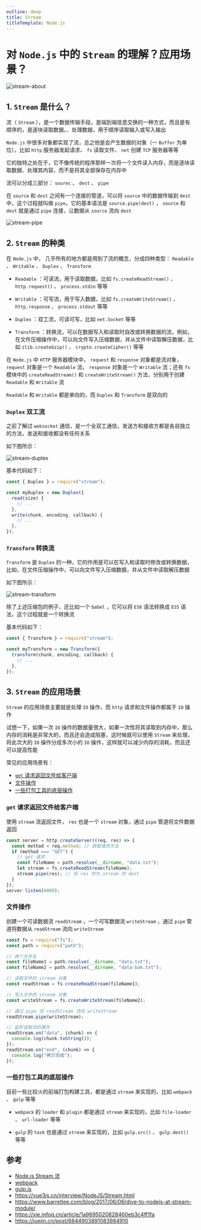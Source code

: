 ```yaml
---
outline: deep
title: Stream
titleTemplate: Node.js
---
```


# 对 `Node.js` 中的 `Stream` 的理解？应用场景？

![stream-about](./images/stream-about.png)

## 1. `Stream` 是什么？

流（ `Stream` ），是一个数据传输手段，是端到端信息交换的一种方式，而且是有顺序的，是逐块读取数据。、处理数据，用于顺序读取输入或写入输出

`Node.js` 中很多对象都实现了流，总之他是会产生数据的对象（一 `Buffer` 为单位），比如 `http` 服务器发起请求、 `fs` 读取文件、 `net` 创建 `TCP` 服务器等等

它的独特之处在于，它不像传统的程序那样一次将一个文件读入内存，而是逐块读取数据、处理其内容，而不是将其全部保存在内存中

流可以分成三部分： `sourec` 、 `dest` 、 `pipe`

在 `source` 和 `dest` 之间有一个连接的管道，可以将 `source` 中的数据传输到 `dest` 中，这个过程就叫做 `pipe`，它的基本语法是 `source.pipe(dest)` ， `source` 和 `dest` 就是通过 `pipe` 连接，让数据从 `source` 流向 `dest`

![stream-pipe](./images/stream-pipe.png)

## 2. `Stream` 的种类

在 `Node.js` 中， 几乎所有的地方都是用到了流的概念，分成四种类型： `Readable` 、 `Writable` 、 `Duplex` 、 `Transform`

- `Readable` ：可读流，用于读取数据，比如 `fs.createReadStream()` 、 `http.request()` 、 `process.stdin` 等等

- `Writable` ：可写流，用于写入数据，比如 `fs.createWriteStream()` 、 `http.response` 、 `process.stdout` 等等

- `Duplex` ：双工流，可读可写，比如 `net.Socket` 等等

- `Transform` ：转换流，可以在数据写入和读取时自改或转换数据的流，例如，在文件压缩操作中，可以向文件写入压缩数据，并从文件中读取解压数据，比如 `zlib.createGzip()` 、 `crypto.createCipher()` 等等

在 `Node.js` 中 `HTTP` 服务器模块中， `request` 和 `response` 对象都是流对象， `request` 对象是一个 `Readable` 流， `response` 对象是一个 `Writable` 流；还有 `fs` 模块中的 `createReadStream()` 和 `createWriteStream()` 方法，分别用于创建 `Readable` 和 `Writable` 流

`Readable` 和 `Writable` 都是单向的，而 `Duplex` 和 `Transform` 是双向的

### `Duplex` 双工流

之前了解过 `websocket` 通信，是一个全双工通信，发送方和接收方都是各自独立的方法，发送和接收都没有任何关系

如下图所示：

![stream-duplex](./images/stream-duplex.png)

基本代码如下：

```js
const { Duplex } = require("stream");

const myDuplex = new Duplex({
  read(size) {
    // ...
  },
  write(chunk, encoding, callback) {
    // ...
  },
});
```

### `Transform` 转换流

`Transform` 是 `Duplex` 的一种，它的作用是可以在写入和读取时修改或转换数据，比如，在文件压缩操作中，可以向文件写入压缩数据，并从文件中读取解压数据

如下图所示：

![stream-transform](./images/stream-transform.png)

除了上述压缩包的例子，还比如一个 `babel` ，它可以将 `ES6` 语法转换成 `ES5` 语法，这个过程就是一个转换流

基本代码如下：

```js
const { Transform } = require("stream");

const myTransform = new Transform({
  transform(chunk, encoding, callback) {
    // ...
  },
});
```

## 3. `Stream` 的应用场景

`Stream` 的应用场景主要就是处理 `IO` 操作，而 `http` 请求和文件操作都属于 `IO` 操作

试想一下，如果一次 `IO` 操作的数据量很大，如果一次性将其读取到内存中，那么内存的消耗是非常大的，而且还会造成阻塞，这时候就可以使用 `Stream` 来处理，将此次大的 `IO` 操作分成多次小的 `IO` 操作，这样就可以减少内存的消耗，而且还可以提高性能

常见的应用场景有：

- [`get` 请求返回文件给客户端](#get-请求返回文件给客户端)
- [文件操作](#文件操作)
- [一些打包工具的底层操作](#一些打包工具的底层操作)

### `get` 请求返回文件给客户端

使用 `stream` 流返回文件， `res` 也是一个 `stream` 对象，通过 `pipe` 管道将文件数据返回

```js
const server = http.createServer((req, res) => {
  const method = req.method; // 获取请求方法
  if (method === "GET") {
    // get 请求
    const fileName = path.resolve(__dirname, "data.txt");
    let stream = fs.createReadStream(fileName);
    stream.pipe(res); // 将 res 作为 stream 的 dest
  }
});
server.listen(8000);
```

### 文件操作

创建一个可读数据流 `readStream` ，一个可写数据流 `writeStream` ，通过 `pipe` 管道将数据从 `readStream` 流向 `writeStream`

```js
const fs = require("fs");
const path = require("path");

// 两个文件名
const fileName1 = path.resolve(__dirname, "data.txt");
const fileName2 = path.resolve(__dirname, "data-bak.txt");

// 读取文件的 stream 对象
const readStream = fs.createReadStream(fileName1);

// 写入文件的 stream 对象
const writeStream = fs.createWriteStream(fileName2);

// 通过 pipe 将 readStream 流向 writeStream
readStream.pipe(writeStream);

// 监听读取流的事件
readStream.on("data", (chunk) => {
  console.log(chunk.toString());
});
readStream.on("end", (chunk) => {
  console.log("拷贝完成");
});
```

### 一些打包工具的底层操作

目前一些比较火的前端打包构建工具，都是通过 `stream` 来实现的，比如 `webpack` 、 `gulp` 等等

- `webpack` 的 `loader` 和 `plugin` 都是通过 `stream` 来实现的，比如 `file-loader` 、 `url-loader` 等等

- `gulp` 的 `task` 也是通过 `stream` 来实现的，比如 `gulp.src()` 、 `gulp.dest()` 等等

## 参考

- [Node.js Stream 流](https://nodejs.org/api/stream.html)
- [webpack](https://webpack.js.org/)
- [gulp.js](https://gulpjs.com/)
- https://vue3js.cn/interview/NodeJS/Stream.html
- https://www.barretlee.com/blog/2017/06/06/dive-to-nodejs-at-stream-module/
- https://xie.infoq.cn/article/1a9695020828460eb3c4ff1fa
- https://juejin.cn/post/6844903891083984910
